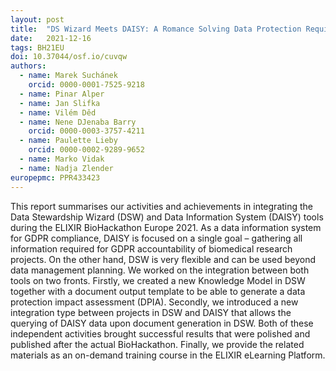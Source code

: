 ```yaml
---
layout: post
title:  "DS Wizard Meets DAISY: A Romance Solving Data Protection Requirements in Data Management Planning"
date:   2021-12-16
tags: BH21EU
doi: 10.37044/osf.io/cuvqw
authors:
  - name: Marek Suchánek
    orcid: 0000-0001-7525-9218
  - name: Pinar Alper
  - name: Jan Slifka
  - name: Vilém Děd
  - name: Nene DJenaba Barry
    orcid: 0000-0003-3757-4211
  - name: Paulette Lieby
    orcid: 0000-0002-9289-9652
  - name: Marko Vidak
  - name: Nadja Zlender
europepmc: PPR433423
---
```


This report summarises our activities and achievements in integrating the Data Stewardship Wizard (DSW) and Data Information System (DAISY) tools during the ELIXIR BioHackathon Europe 2021. As a data information system for GDPR compliance, DAISY is focused on a single goal – gathering all information required for GDPR accountability of biomedical research projects. On the other hand, DSW is very flexible and can be used beyond data management planning. We worked on the integration between both tools on two fronts. Firstly, we created a new Knowledge Model in DSW together with a document output template to be able to generate a data protection impact assessment (DPIA). Secondly, we introduced a new integration type between projects in DSW and DAISY that allows the querying of DAISY data upon document generation in DSW. Both of these independent activities brought successful results that were polished and published after the actual BioHackathon. Finally, we provide the related materials as an on-demand training course in the ELIXIR eLearning Platform.

